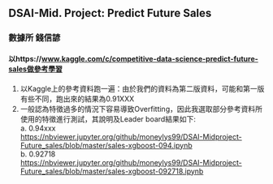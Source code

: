 ## DSAI-Mid. Project: Predict Future Sales ##
### 數據所 錢信諺 ###
#### 以https://www.kaggle.com/c/competitive-data-science-predict-future-sales做參考學習

1. 以Kaggle上的參考資料跑一遍：由於我們的資料為第二版資料，可能和第一版有些不同，跑出來的結果為0.91XXX
2. 一般認為特徵過多的情況下容易導致Overfitting，因此我選取部分參考資料所使用的特徵進行測試，其說明及Leader board結果如下:  
    a. 0.94xxx  
    https://nbviewer.jupyter.org/github/moneylys99/DSAI-Midproject-Future_sales/blob/master/sales-xgboost-094.ipynb  
    b. 0.92718  
    https://nbviewer.jupyter.org/github/moneylys99/DSAI-Midproject-Future_sales/blob/master/sales-xgboost-092718.ipynb  
